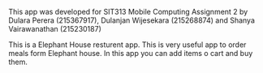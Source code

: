 This app was developed for SIT313 Mobile Computing Assignment 2 by Dulara Perera (215367917), Dulanjan Wijesekara (215268874) and Shanya Vairawanathan (215230187)
 
This is a Elephant House resturent app. This is very useful app to order meals form Elephant house. In this app you can add items o cart and buy them.

